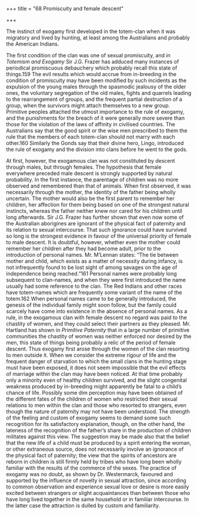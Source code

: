 +++
title = "68 Promiscuity and female descent"

+++

The instinct of exogamy first developed in the totem-clan when it was migratory and lived by hunting, at least among the Australians and probably the American Indians. 

The first condition of the clan was one of sexual promiscuity, and in *Totemism and Exogamy* Sir J.G. Frazer has adduced many instances of periodical promiscuous debauchery which probably recall this state of things.159 The evil results which would accrue from in-breeding in the condition of promiscuity may have been modified by such incidents as the expulsion of the young males through the spasmodic jealousy of the older ones, the voluntary segregation of the old males, fights and quarrels leading to the rearrangement of groups, and the frequent partial destruction of a group, when the survivors might attach themselves to a new group. Primitive peoples attached the utmost importance to the rule of exogamy, and the punishments for the breach of it were generally more severe than those for the violation of the laws of affinity in civilised countries. The Australians say that the good spirit or the wise men prescribed to them the rule that the members of each totem-clan should not marry with each other.160 Similarly the Gonds say that their divine hero, Lingo, introduced the rule of exogamy and the division into clans before he went to the gods. 

At first, however, the exogamous clan was not constituted by descent through males, but through females. The hypothesis that female everywhere preceded male descent is strongly supported by natural probability. In the first instance, the parentage of children was no more observed and remembered than that of animals. When first observed, it was necessarily through the mother, the identity of the father being wholly uncertain. The mother would also be the first parent to remember her children, her affection for them being based on one of the strongest natural instincts, whereas the father neither knew nor cared for his children until long afterwards. Sir J.G. Frazer has further shown that even now some of the Australian aborigines are ignorant of the physical fact of paternity and its relation to sexual intercourse. That such ignorance could have survived so long is the strongest evidence in favour of the universal priority of female to male descent. It is doubtful, however, whether even the mother could remember her children after they had become adult, prior to the introduction of personal names. Mr. M’Lennan states: “The tie between mother and child, which exists as a matter of necessity during infancy, is not infrequently found to be lost sight of among savages on the age of independence being reached.”161 Personal names were probably long subsequent to clan-names, and when they were first introduced the name usually had some reference to the clan. The Red Indians and other races have totem-names which are frequently some variant of the name of the totem.162 When personal names came to be generally introduced, the genesis of the individual family might soon follow, but the family could scarcely have come into existence in the absence of personal names. As a rule, in the exogamous clan with female descent no regard was paid to the chastity of women, and they could select their partners as they pleased. Mr. Hartland has shown in *Primitive Paternity* that in a large number of primitive communities the chastity of women was neither enforced nor desired by the men, this state of things being probably a relic of the period of female descent. Thus exogamy first arose through the women of the clan resorting to men outside it. When we consider the extreme rigour of life and the frequent danger of starvation to which the small clans in the hunting stage must have been exposed, it does not seem impossible that the evil effects of marriage within the clan may have been noticed. At that time probably only a minority even of healthy children survived, and the slight congenital weakness produced by in-breeding might apparently be fatal to a child’s chance of life. Possibly some dim perception may have been obtained of the different fates of the children of women who restricted their sexual relations to men within the clan and those who resorted to strangers, even though the nature of paternity may not have been understood. The strength of the feeling and custom of exogamy seems to demand some such recognition for its satisfactory explanation, though, on the other hand, the lateness of the recognition of the father’s share in the production of children militates against this view. The suggestion may be made also that the belief that the new life of a child must be produced by a spirit entering the woman, or other extraneous source, does not necessarily involve an ignorance of the physical fact of paternity; the view that the spirits of ancestors are reborn in children is still firmly held by tribes who have long been wholly familiar with the results of the commerce of the sexes. The practice of exogamy was no doubt, as shown by Dr. Westermarck, favoured and supported by the influence of novelty in sexual attraction, since according to common observation and experience sexual love or desire is more easily excited between strangers or slight acquaintances than between those who have long lived together in the same household or in familiar intercourse. In the latter case the attraction is dulled by custom and familiarity. 

